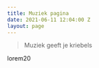 ```yaml
---
title: Muziek pagina
date: 2021-06-11 12:04:00 Z
layout: page
---
```


> Muziek geeft je kriebels

lorem20